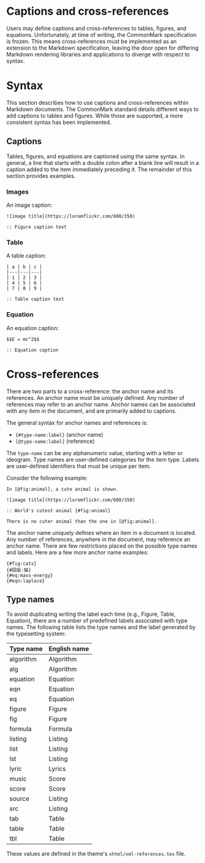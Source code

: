 # Captions and cross-references

Users may define captions and cross-references to tables, figures,
and equations. Unfortunately, at time of writing, the CommonMark
specification is frozen. This means cross-references must be implemented
as an extension to the Markdown specification, leaving the door open for
differing Markdown rendering libraries and applications to diverge with
respect to syntax.

# Syntax

This section describes how to use captions and cross-references within
Markdown documents. The CommonMark standard details different ways to
add captions to tables and figures. While those are supported, a more
consistent syntax has been implemented.

## Captions

Tables, figures, and equations are captioned using the same syntax. In
general, a line that starts with a double colon after a blank line will
result in a caption added to the item immediately preceding it. The
remainder of this section provides examples.

### Images

An image caption:

```
![image title](https://loremflickr.com/600/350)

:: Figure caption text
```

### Table

A table caption:

```
| a | b | c |
|---|---|---|
| 1 | 2 | 3 |
| 4 | 5 | 6 |
| 7 | 8 | 9 |

:: Table caption text
```

### Equation

An equation caption:

```
$$E = mc^2$$

:: Equation caption
```

# Cross-references

There are two parts to a cross-reference: the anchor name and its references.
An anchor name must be uniquely defined. Any number of references may refer
to an anchor name. Anchor names can be associated with any item in the
document, and are primarily added to captions.

The general syntax for anchor names and references is:

* `{#type-name:label}` (anchor name)
* `[@type-name:label]` (reference)

The `type-name` can be any alphanumeric value, starting with a letter or
ideogram. Type names are user-defined categories for the item type. Labels
are user-defined identifiers that must be unique per item.

Consider the following example:

```
In [@fig:animal], a cute animal is shown.

![image title](https://loremflickr.com/600/350)

:: World's cutest animal {#fig:animal}

There is no cuter animal than the one in [@fig:animal].
```

The anchor name uniquely defines where an item in a document is located. Any
number of references, anywhere in the document, may reference an anchor name.
There are few restrictions placed on the possible type names and labels. Here
are a few more anchor name examples:

```
{#fig:cats}
{#図版:猫}
{#eq:mass-energy}
{#eqn:laplace}
```

## Type names

To avoid duplicating writing the label each time (e.g., Figure, Table,
Equation), there are a number of predefined labels associated with
type names. The following table lists the type names and the label
generated by the typesetting system:

| Type name | English name |
|-----------|--------------|
| algorithm | Algorithm    |
| alg       | Algorithm    |
| equation  | Equation     |
| eqn       | Equation     |
| eq        | Equation     |
| figure    | Figure       |
| fig       | Figure       |
| formula   | Formula      |
| listing   | Listing      |
| list      | Listing      |
| lst       | Listing      |
| lyric     | Lyrics       |
| music     | Score        |
| score     | Score        |
| source    | Listing      |
| src       | Listing      |
| tab       | Table        |
| table     | Table        |
| tbl       | Table        |

These values are defined in the theme's `xhtml/xml-references.tex` file.
